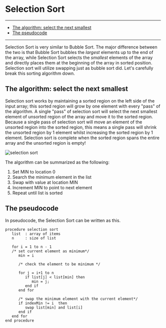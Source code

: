 # Selection Sort
________________________________________________________________________________
<!-- @import "[TOC]" {cmd="toc" depthFrom=2 depthTo=6 orderedList=false} -->

<!-- code_chunk_output -->

- [The algorithm: select the next smallest](#the-algorithm-select-the-next-smallest)
- [The pseudocode](#the-pseudocode)

<!-- /code_chunk_output -->
________________________________________________________________________________

Selection Sort is very similar to Bubble Sort. The major difference between the
two is that Bubble Sort bubbles the _largest_ elements up to the end of the
array, while Selection Sort selects the _smallest_ elements of the array and
directly places them at the beginning of the array in sorted position. Selection
sort will utilize swapping just as bubble sort did. Let's carefully break this
sorting algorithm down.

## The algorithm: select the next smallest

Selection sort works by maintaining a sorted region on the left side of the
input array; this sorted region will grow by one element with every "pass" of
the algorithm. A single "pass" of selection sort will select the next smallest
element of unsorted region of the array and move it to the sorted region.
Because a single pass of selection sort will move an element of the unsorted
region into the sorted region, this means a single pass will shrink the unsorted
region by 1 element whilst increasing the sorted region by 1 element. Selection
sort is complete when the sorted region spans the entire array and the unsorted
region is empty!

![selection sort](images/SelectionSort.gif)

The algorithm can be summarized as the following:

1. Set MIN to location 0
2. Search the minimum element in the list
3. Swap with value at location MIN
4. Increment MIN to point to next element
5. Repeat until list is sorted

## The pseudocode

In pseudocode, the Selection Sort can be written as this.

```
procedure selection sort
   list  : array of items
   n     : size of list

   for i = 1 to n - 1
   /* set current element as minimum*/
      min = i

      /* check the element to be minimum */

      for j = i+1 to n
         if list[j] < list[min] then
            min = j;
         end if
      end for

      /* swap the minimum element with the current element*/
      if indexMin != i  then
         swap list[min] and list[i]
      end if
   end for
end procedure
```
